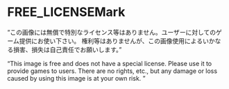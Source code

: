 # FREE_LICENSEMark
 “この画像には無償で特別なライセンス等はありません。ユーザーに対してのゲーム提供にお使い下さい。
 権利等はありませんが、この画像使用によるいかなる損害、損失は自己責任でお願いします。”
 
“This image is free and does not have a special license. Please use it to provide games to users.
  There are no rights, etc., but any damage or loss caused by using this image is at your own risk. ”